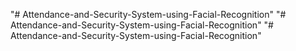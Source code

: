 "# Attendance-and-Security-System-using-Facial-Recognition" 
"# Attendance-and-Security-System-using-Facial-Recognition" 
"# Attendance-and-Security-System-using-Facial-Recognition" 
